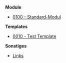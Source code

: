 **Module**

- [0100 - Standard-Modul](module_0100_standard-modul.md)


**Templates**
- [0010 - Test Template](templates_0010_test_template.md)


**Sonstiges**
- [Links](links.md)
